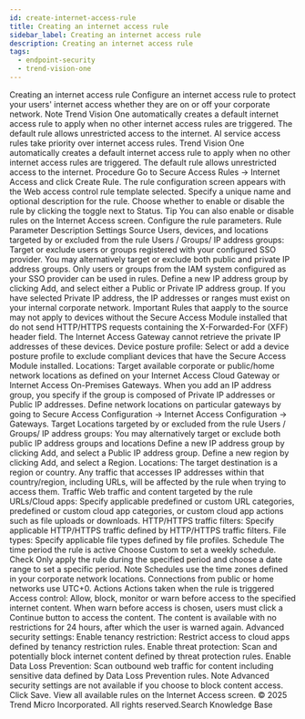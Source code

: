 ```yaml
---
id: create-internet-access-rule
title: Creating an internet access rule
sidebar_label: Creating an internet access rule
description: Creating an internet access rule
tags:
  - endpoint-security
  - trend-vision-one
---
```


 Creating an internet access rule Configure an internet access rule to protect your users' internet access whether they are on or off your corporate network. Note Trend Vision One automatically creates a default internet access rule to apply when no other internet access rules are triggered. The default rule allows unrestricted access to the internet. AI service access rules take priority over internet access rules. Trend Vision One automatically creates a default internet access rule to apply when no other internet access rules are triggered. The default rule allows unrestricted access to the internet. Procedure Go to Secure Access Rules → Internet Access and click Create Rule. The rule configuration screen appears with the Web access control rule template selected. Specify a unique name and optional description for the rule. Choose whether to enable or disable the rule by clicking the toggle next to Status. Tip You can also enable or disable rules on the Internet Access screen. Configure the rule parameters. Rule Parameter Description Settings Source Users, devices, and locations targeted by or excluded from the rule Users / Groups/ IP address groups: Target or exclude users or groups registered with your configured SSO provider. You may alternatively target or exclude both public and private IP address groups. Only users or groups from the IAM system configured as your SSO provider can be used in rules. Define a new IP address group by clicking Add, and select either a Public or Private IP address group. If you have selected Private IP address, the IP addresses or ranges must exist on your internal corporate network. Important Rules that aapply to the source may not apply to devices without the Secure Access Module installed that do not send HTTP/HTTPS requests containing the X-Forwarded-For (XFF) header field. The Internet Access Gateway cannot retrieve the private IP addresses of these devices. Device posture profile: Select or add a device posture profile to exclude compliant devices that have the Secure Access Module installed. Locations: Target available corporate or public/home network locations as defined on your Internet Access Cloud Gateway or Internet Access On-Premises Gateways. When you add an IP address group, you specify if the group is composed of Private IP addresses or Public IP addresses. Define network locations on particular gateways by going to Secure Access Configuration → Internet Access Configuration → Gateways. Target Locations targeted by or excluded from the rule Users / Groups/ IP address groups: You may alternatively target or exclude both public IP address groups and locations Define a new IP address group by clicking Add, and select a Public IP address group. Define a new region by clicking Add, and select a Region. Locations: The target destination is a region or country. Any traffic that accesses IP addresses within that country/region, including URLs, will be affected by the rule when trying to access them. Traffic Web traffic and content targeted by the rule URLs/Cloud apps: Specify applicable predefined or custom URL categories, predefined or custom cloud app categories, or custom cloud app actions such as file uploads or downloads. HTTP/HTTPS traffic filters: Specify applicable HTTP/HTTPS traffic defined by HTTP/HTTPS traffic filters. File types: Specify applicable file types defined by file profiles. Schedule The time period the rule is active Choose Custom to set a weekly schedule. Check Only apply the rule during the specified period and choose a date range to set a specific period. Note Schedules use the time zones defined in your corporate network locations. Connections from public or home networks use UTC+0. Actions Actions taken when the rule is triggered Access control: Allow, block, monitor or warn before access to the specified internet content. When warn before access is chosen, users must click a Continue button to access the content. The content is available with no restrictions for 24 hours, after which the user is warned again. Advanced security settings: Enable tenancy restriction: Restrict access to cloud apps defined by tenancy restriction rules. Enable threat protection: Scan and potentially block internet content defined by threat protection rules. Enable Data Loss Prevention: Scan outbound web traffic for content including sensitive data defined by Data Loss Prevention rules. Note Advanced security settings are not available if you choose to block content access. Click Save. View all available rules on the Internet Access screen. © 2025 Trend Micro Incorporated. All rights reserved.Search Knowledge Base